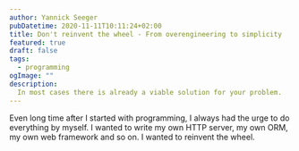 ```yaml
---
author: Yannick Seeger
pubDatetime: 2020-11-11T10:11:24+02:00
title: Don't reinvent the wheel - From overengineering to simplicity
featured: true
draft: false
tags:
  - programming
ogImage: ""
description:
  In most cases there is already a viable solution for your problem.
---
```


Even long time after I started with programming, I always had the urge to do everything by myself. I wanted to write my own HTTP server, my own ORM, my own web framework and so on. I wanted to reinvent the wheel.

# 